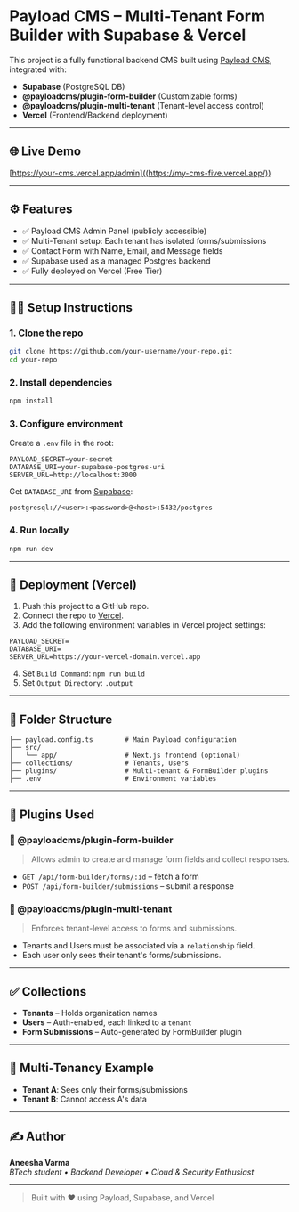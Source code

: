 # Payload CMS – Multi-Tenant Form Builder with Supabase & Vercel

This project is a fully functional backend CMS built using [Payload CMS](https://payloadcms.com/), integrated with:

- **Supabase** (PostgreSQL DB)
- **@payloadcms/plugin-form-builder** (Customizable forms)
- **@payloadcms/plugin-multi-tenant** (Tenant-level access control)
- **Vercel** (Frontend/Backend deployment)

---

## 🌐 Live Demo

[https://your-cms.vercel.app/admin]((https://my-cms-five.vercel.app/))

---

## ⚙️ Features

- ✅ Payload CMS Admin Panel (publicly accessible)
- ✅ Multi-Tenant setup: Each tenant has isolated forms/submissions
- ✅ Contact Form with Name, Email, and Message fields
- ✅ Supabase used as a managed Postgres backend
- ✅ Fully deployed on Vercel (Free Tier)

---

## 🧑‍💻 Setup Instructions

### 1. Clone the repo

```bash
git clone https://github.com/your-username/your-repo.git
cd your-repo
```

### 2. Install dependencies

```bash
npm install
```

### 3. Configure environment

Create a `.env` file in the root:

```env
PAYLOAD_SECRET=your-secret
DATABASE_URI=your-supabase-postgres-uri
SERVER_URL=http://localhost:3000
```

Get `DATABASE_URI` from [Supabase](https://supabase.com/):

```
postgresql://<user>:<password>@<host>:5432/postgres
```

### 4. Run locally

```bash
npm run dev
```

---

## 🚀 Deployment (Vercel)

1. Push this project to a GitHub repo.
2. Connect the repo to [Vercel](https://vercel.com/).
3. Add the following environment variables in Vercel project settings:

```
PAYLOAD_SECRET=
DATABASE_URI=
SERVER_URL=https://your-vercel-domain.vercel.app
```

4. Set `Build Command`: `npm run build`
5. Set `Output Directory`: `.output`

---

## 📁 Folder Structure

```
├── payload.config.ts        # Main Payload configuration
├── src/
│   └── app/                 # Next.js frontend (optional)
├── collections/             # Tenants, Users
├── plugins/                 # Multi-tenant & FormBuilder plugins
├── .env                     # Environment variables
```

---

## 🧩 Plugins Used

### 🔹 @payloadcms/plugin-form-builder

> Allows admin to create and manage form fields and collect responses.

- `GET /api/form-builder/forms/:id` – fetch a form
- `POST /api/form-builder/submissions` – submit a response

### 🔸 @payloadcms/plugin-multi-tenant

> Enforces tenant-level access to forms and submissions.

- Tenants and Users must be associated via a `relationship` field.
- Each user only sees their tenant's forms/submissions.

---

## ✅ Collections

- **Tenants** – Holds organization names
- **Users** – Auth-enabled, each linked to a `tenant`
- **Form Submissions** – Auto-generated by FormBuilder plugin

---

## 👥 Multi-Tenancy Example

- **Tenant A**: Sees only their forms/submissions
- **Tenant B**: Cannot access A's data

---

## ✍️ Author

**Aneesha Varma**  
_BTech student • Backend Developer • Cloud & Security Enthusiast_

---

> Built with ❤️ using Payload, Supabase, and Vercel
